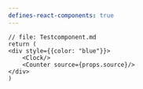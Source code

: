 ```yaml
---
defines-react-components: true 
---
```




```jsx:component:testcomp
// file: Testcomponent.md
return (
<div style={{color: "blue"}}>
	<Clock/>
	<Counter source={props.source}/>
</div>
)
```





